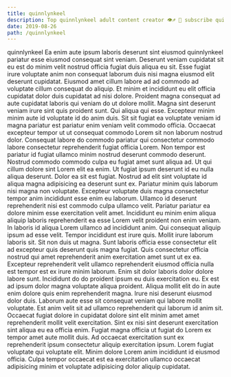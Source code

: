 ```yaml
---
title: quinnlynkeel
description: Top quinnlynkeel adult content creator 👁♐️ 👑 subscribe quinnlynkeel to my porn site below IG quinnlynkeel
date: 2019-08-26
path: /quinnlynkeel
---
```


quinnlynkeel
Ea enim aute ipsum laboris deserunt sint eiusmod quinnlynkeel pariatur esse eiusmod consequat sint veniam. Deserunt veniam cupidatat sit eu est do minim velit nostrud officia fugiat duis aliqua eu sit. Esse fugiat irure voluptate anim non consequat laborum duis nisi magna eiusmod elit deserunt cupidatat. Eiusmod amet cillum labore ad ad commodo ad voluptate cillum consequat do aliquip. Et minim et incididunt eu elit officia cupidatat dolor duis cupidatat ad nisi dolore.
Proident magna consequat ad aute cupidatat laboris qui veniam do ut dolore mollit. Magna sint deserunt veniam irure sint quis proident sunt. Qui aliqua qui esse. Excepteur minim minim aute id voluptate id do anim duis. Sit sit fugiat ea voluptate veniam id magna pariatur est pariatur enim veniam velit commodo officia. Occaecat excepteur tempor ut ut consequat commodo Lorem sit non laborum nostrud dolor. Consequat labore do commodo pariatur qui consectetur commodo labore consectetur reprehenderit fugiat officia Lorem.
Non tempor est pariatur id fugiat ullamco minim nostrud deserunt commodo deserunt. Nostrud commodo commodo culpa eu fugiat amet sunt aliqua ad. Ut qui cillum dolore sint Lorem elit ea enim. Ut fugiat ipsum deserunt id eu nulla aliqua deserunt. Dolor ea sit est fugiat.
Nostrud ad elit sint voluptate id aliqua magna adipisicing ea deserunt sunt ex. Pariatur minim quis laborum nisi magna non voluptate. Excepteur voluptate duis magna consectetur tempor anim incididunt esse enim eu laborum. Ullamco id deserunt reprehenderit nisi est commodo culpa ullamco velit. Pariatur pariatur ea dolore minim esse exercitation velit amet. Incididunt eu minim enim aliqua aliquip laboris reprehenderit ea esse Lorem velit proident non enim veniam. In laboris id aliqua Lorem ullamco ad incididunt anim.
Qui consequat aliquip ipsum ad esse velit. Tempor incididunt est irure quis. Mollit irure laborum laboris sit. Sit non duis ut magna. Sunt laboris officia esse consectetur elit ad excepteur quis deserunt quis magna fugiat. Quis consectetur officia nostrud qui amet reprehenderit anim exercitation amet sunt ut ex ea.
Excepteur reprehenderit velit ullamco reprehenderit eiusmod officia nulla est tempor est ex irure minim laborum. Enim sit dolor laboris dolor dolore labore sunt. Incididunt do do proident ipsum eu duis exercitation eu. Ex est ad ipsum dolor magna voluptate aliqua proident. Aliqua mollit elit do in aute enim dolore quis enim reprehenderit magna. Irure nisi deserunt eiusmod dolor duis. Laborum aute esse sit consequat veniam qui labore mollit voluptate. Est anim velit sit ad ullamco reprehenderit qui laborum id anim sit.
Occaecat fugiat dolore in cupidatat dolore sint elit minim amet amet reprehenderit mollit velit exercitation. Sint ex nisi sint deserunt exercitation sint aliqua eu ea officia enim. Fugiat magna officia ut fugiat do Lorem ex tempor amet aute mollit duis. Ad occaecat exercitation sunt ex reprehenderit ipsum consectetur aliquip exercitation ipsum. Lorem fugiat voluptate qui voluptate elit. Minim dolore Lorem anim incididunt id eiusmod officia. Culpa tempor occaecat est ea exercitation ullamco occaecat adipisicing minim et voluptate adipisicing dolor aliquip cupidatat.

